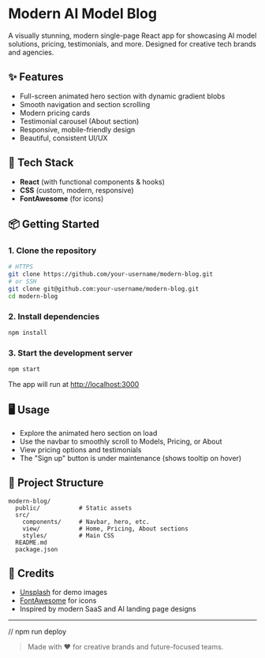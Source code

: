 # Modern AI Model Blog

A visually stunning, modern single-page React app for showcasing AI model solutions, pricing, testimonials, and more. Designed for creative tech brands and agencies.

## ✨ Features
- Full-screen animated hero section with dynamic gradient blobs
- Smooth navigation and section scrolling
- Modern pricing cards
- Testimonial carousel (About section)
- Responsive, mobile-friendly design
- Beautiful, consistent UI/UX

## 🚀 Tech Stack
- **React** (with functional components & hooks)
- **CSS** (custom, modern, responsive)
- **FontAwesome** (for icons)

## 📦 Getting Started

### 1. Clone the repository
```bash
# HTTPS
git clone https://github.com/your-username/modern-blog.git
# or SSH
git clone git@github.com:your-username/modern-blog.git
cd modern-blog
```

### 2. Install dependencies
```bash
npm install
```

### 3. Start the development server
```bash
npm start
```

The app will run at [http://localhost:3000](http://localhost:3000)

## 🖥️ Usage
- Explore the animated hero section on load
- Use the navbar to smoothly scroll to Models, Pricing, or About
- View pricing options and testimonials
- The "Sign up" button is under maintenance (shows tooltip on hover)

## 📁 Project Structure
```
modern-blog/
  public/           # Static assets
  src/
    components/     # Navbar, hero, etc.
    view/           # Home, Pricing, About sections
    styles/         # Main CSS
  README.md
  package.json
```

## 🙏 Credits
- [Unsplash](https://unsplash.com/) for demo images
- [FontAwesome](https://fontawesome.com/) for icons
- Inspired by modern SaaS and AI landing page designs

---
// npm run deploy

> Made with ❤️ for creative brands and future-focused teams.
